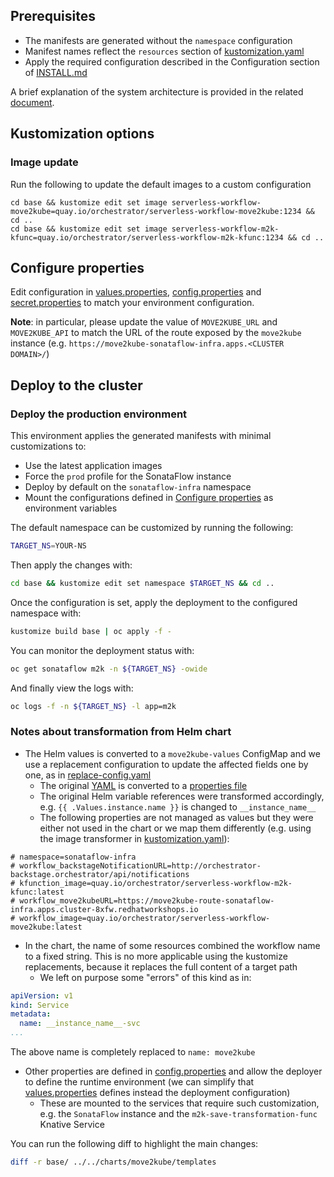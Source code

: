 ## Prerequisites
* The manifests are generated without the `namespace` configuration
* Manifest names reflect the `resources` section of [kustomization.yaml](./base/kustomization.yaml)
* Apply the required configuration described in the Configuration section of [INSTALL.md](../../charts/move2kube/INSTALL.md#configuration)
 
A brief explanation of the system architecture is provided in the related [document](./move2kube.md).

## Kustomization options
### Image update
Run the following to update the default images to a custom configuration
```
cd base && kustomize edit set image serverless-workflow-move2kube=quay.io/orchestrator/serverless-workflow-move2kube:1234 && cd ..
cd base && kustomize edit set image serverless-workflow-m2k-kfunc=quay.io/orchestrator/serverless-workflow-m2k-kfunc:1234 && cd ..
```

## Configure properties
Edit configuration in [values.properties](./base/values.properties), [config.properties](./base/config.properties) and 
[secret.properties](./base/secret.properties) to match your environment configuration.

**Note**: in particular, please update the value of `MOVE2KUBE_URL` and `MOVE2KUBE_API` to match the URL of the route exposed by
the `move2kube` instance (e.g. `https://move2kube-sonataflow-infra.apps.<CLUSTER DOMAIN>/`)

## Deploy to the cluster
### Deploy the production environment
This environment applies the generated manifests with minimal customizations to:
* Use the latest application images
* Force the `prod` profile for the SonataFlow instance
* Deploy by default on the `sonataflow-infra` namespace
* Mount the configurations defined in [Configure properties](#configure-properties) as environment variables

The default namespace can be customized by running the following:
```bash
TARGET_NS=YOUR-NS
```
Then apply the changes with:
```bash
cd base && kustomize edit set namespace $TARGET_NS && cd ..
```

Once the configuration is set, apply the deployment to the configured namespace with:
```bash
kustomize build base | oc apply -f -
```

You can monitor the deployment status with:
```bash
oc get sonataflow m2k -n ${TARGET_NS} -owide
```

And finally view the logs with:
```bash
oc logs -f -n ${TARGET_NS} -l app=m2k
```

### Notes about transformation from Helm chart
* The Helm values is converted to a `move2kube-values` ConfigMap and we use a replacement configuration to update the affected fields one by one, as in
  [replace-config.yaml](./base/replace-config.yamll)
  * The original [YAML](../../charts/move2kube/values.yaml) is converted to a [properties file](./base/values.properties)
  * The original Helm variable references were transformed accordingly, e.g. `{{ .Values.instance.name }}` is changed to `__instance_name__`
  * The following properties are not managed as values but they were either not used in the chart or we map them differently (e.g. using the image transformer in [kustomization.yaml](./base/kustomization.yaml)):
```
# namespace=sonataflow-infra
# workflow_backstageNotificationURL=http://orchestrator-backstage.orchestrator/api/notifications
# kfunction_image=quay.io/orchestrator/serverless-workflow-m2k-kfunc:latest
# workflow_move2kubeURL=https://move2kube-route-sonataflow-infra.apps.cluster-8xfw.redhatworkshops.io
# workflow_image=quay.io/orchestrator/serverless-workflow-move2kube:latest
```
* In the chart, the name of some resources combined the workflow name to a fixed string. This is no more applicable using the kustomize replacements, because
 it replaces the full content of a target path
  * We left on purpose some "errors" of this kind as in:
```yaml
apiVersion: v1
kind: Service
metadata:
  name: __instance_name__-svc
...
```
  The above name is completely replaced to `name: move2kube`
* Other properties are defined in [config.properties](./base/config.properties) and allow the deployer to define the runtime environment (we can simplify that [values.properties](./base/values.properties) defines instead the deployment configuration)
  * These are mounted to the services that require such customization, e.g. the `SonataFlow` instance and the `m2k-save-transformation-func` Knative Service

You can run the following diff to highlight the main changes:
```bash
diff -r base/ ../../charts/move2kube/templates
```
